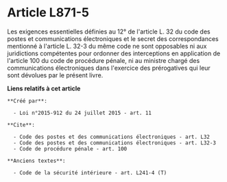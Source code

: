 # Article L871-5

Les exigences essentielles définies au 12° de l'article L. 32 du code des postes et communications électroniques et le secret
des correspondances mentionné à l'article L. 32-3 du même code ne sont opposables ni aux juridictions compétentes pour
ordonner des interceptions en application de l'article 100 du code de procédure pénale, ni au ministre chargé des
communications électroniques dans l'exercice des prérogatives qui leur sont dévolues par le présent livre.

**Liens relatifs à cet article**

	**Créé par**:

	  - Loi n°2015-912 du 24 juillet 2015 - art. 11

	**Cite**:

	  - Code des postes et des communications électroniques - art. L32
	  - Code des postes et des communications électroniques - art. L32-3
	  - Code de procédure pénale - art. 100

	**Anciens textes**:

	  - Code de la sécurité intérieure - art. L241-4 (T)
